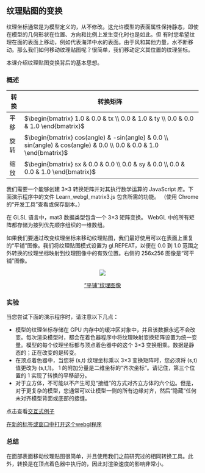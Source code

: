 ## 纹理贴图的变换

纹理坐标通常是为模型定义的，从不修改。这允许模型的表面属性保持静态，即使在模型的几何形状在位置、方向和比例上发生变化时也是如此。但
有时您希望纹理在面的表面上移动，例如代表海洋中水的表面。由于风和其他力量，水不断移动。那么我们如何移动纹理贴图呢？很简单，我们移动定义其位置的纹理坐标。

本课介绍纹理贴图变换背后的基本思想。

### 概述

| 转换 | 转换矩阵 |
| -- | -- |
| 平移 | $\begin{bmatrix} 1.0 & 0.0 & tx \\ 0.0 & 1.0 & ty \\ 0.0 & 0.0 & 1.0 \end{bmatrix}$ |
| 旋转 | $\begin{bmatrix} cos(angle) & -sin(angle) & 0.0 \\ sin(angle) & cos(angle) & 0.0 \\ 0.0 & 0.0 & 1.0 \end{bmatrix}$ |
| 缩放 | $\begin{bmatrix} sx & 0.0 & 0.0 \\ 0.0 & sy & 0.0 \\ 0.0 & 0.0 & 1.0 \end{bmatrix}$ |

我们需要一个能够创建 3×3 转换矩阵并对其执行数学运算的 JavaScript 库。下面演示程序中的文件 Learn_webgl_matrix3.js 包含所需的功能。 （使用 Chrome 的“开发工具”查看或保存副本。）

在 GLSL 语言中，mat3 数据类型包含一个 3×3 矩阵变换。 WebGL 中的所有矩阵都存储为按列优先顺序组织的一维数组。

如果我们要通过改变纹理坐标来移动纹理贴图，我们最好使用可以在表面上重复的“平铺”图像。我们将纹理贴图模式设置为 gl.REPEAT，以便在 0.0 到 1.0 范围之外转换的纹理坐标映射到纹理图像中的有效位置。右侧的 256x256 图像是“可平铺”图像。

<center>
  <img src="/10/water.png" />
  <p>
    <a href="http://www.rendertextures.com/seamless-water-13/" target="_blank">“平铺”纹理图像</a>
  </p>
</center>

### 实验

当您尝试下面的演示程序时，请注意以下几点：

- 模型的纹理坐标存储在 GPU 内存中的缓冲区对象中，并且该数据永远不会改变。每次渲染模型时，都会在着色器程序中将纹理映射变换矩阵设置为统一变量。模型的每个纹理坐标都与顶点着色器中的这个 3×3 变换相乘。数据是静态的；正在改变的是转变。
- 在顶点着色器中，当您将 (s,t) 纹理坐标乘以 3×3 变换矩阵时，您必须将 (s,t) 值更改为 (s,t,1)。 1 的附加分量是二维坐标的“齐次坐标”。请记住，第三个位置的 1 实现了转换的平移部分。
- 对于立方体，不可能以不产生可见“接缝”的方式对齐立方体的六个边。但是，对于更复杂的模型，您通常可以让模型一侧的所有边缘对齐，然后“隐藏”任何未对齐模型背面或底部的接缝。

点击查看[交互式例子](http://learnwebgl.brown37.net/10_surface_properties/texture_mapping_transforms.html#experimentation)

[在新的标签或窗口中打开这个webgl程序](http://learnwebgl.brown37.net/10_surface_properties/texture_transform/texture_transform.html)


### 总结

在面部表面移动纹理贴图很简单，并且使用我们之前研究过的相同转换工具。此外，转换是在顶点着色器中执行的，因此对渲染速度的影响非常小。
